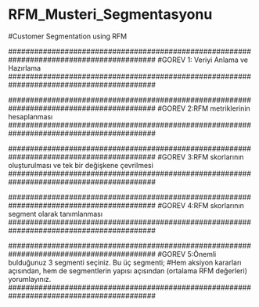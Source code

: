 # RFM_Musteri_Segmentasyonu

#Customer Segmentation using RFM

##########################################################################################
#GOREV 1: Veriyi Anlama ve Hazırlama
##########################################################################################

##########################################################################################
#GOREV 2:RFM metriklerinin hesaplanması
##########################################################################################

##########################################################################################
#GOREV 3:RFM skorlarının oluşturulması ve tek bir değişkene çevrilmesi
##########################################################################################

##########################################################################################
#GOREV 4:RFM skorlarının segment olarak tanımlanması
##########################################################################################


##########################################################################################
#GOREV 5:Önemli bulduğunuz 3 segmenti seçiniz. Bu üç segmenti;
#Hem aksiyon kararları açısından, hem de segmentlerin yapısı açısından (ortalama RFM değerleri) yorumlayınız.
##########################################################################################
